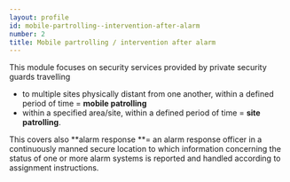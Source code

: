 ```yaml
---
layout: profile
id: mobile-partrolling--intervention-after-alarm
number: 2
title: Mobile partrolling / intervention after alarm
---
```


This module focuses on security services provided by private security guards
travelling

  * to multiple sites physically distant from one another, within a defined period of time = **mobile patrolling**
  * within a specified area/site, within a defined period of time = **site patrolling**.

This covers also **alarm response **= an alarm response officer in a
continuously manned secure location to which information concerning the status
of one or more alarm systems is reported and handled according to assignment
instructions.




